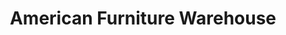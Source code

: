 ---
title: "American Furniture Warehouse"
url: /fort-collins/american-furniture-warehouse/
shop: furniture
---